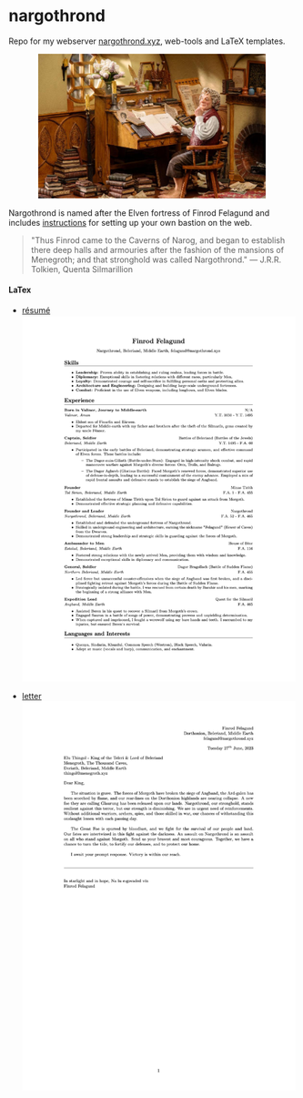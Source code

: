 # nargothrond
Repo for my webserver [nargothrond.xyz](https://nargothrond.xyz/), web-tools and LaTeX templates.

<p align="center">
  <img src="img/bag-end.jpeg" width="400" alt="Bilbo at his Bag End study">
</p>

Nargothrond is named after the Elven fortress of Finrod Felagund and includes [instructions](https://nargothrond.xyz/notes-web-server.html) for setting up your own bastion on the web.

> "Thus Finrod came to the Caverns of Narog, and began to establish there deep halls and armouries after the fashion of the mansions of Menegroth; and that stronghold was called Nargothrond."
> ― J.R.R. Tolkien, Quenta Silmarillion

#### LaTex
- [résumé](latex/resume.tex)
![résumé](img/resume.png)

- [letter](latex/letter.tex)
![letter](img/letter.png)
